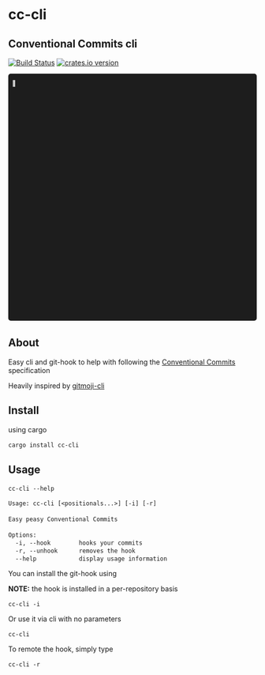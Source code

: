 # cc-cli

## Conventional Commits cli

[![Build Status](https://img.shields.io/github/checks-status/sousandrei/cc-cli/main?style=flat-square)](https://github.com/sousandrei/cc-cli/actions)
[![crates.io version](https://img.shields.io/crates/v/cc-cli.svg?style=flat-square)](https://crates.io/crates/cc-cli)

<img src="./assets/example.gif" height="500" style="border-radius: 5px" />

## About

Easy cli and git-hook to help with following the [Conventional Commits](https://conventionalcommits.org/en/v1.0.0/) specification

Heavily inspired by [gitmoji-cli](https://github.com/carloscuesta/gitmoji-cli)

## Install

using cargo

```bash
cargo install cc-cli
```

## Usage

```
cc-cli --help
```

```
Usage: cc-cli [<positionals...>] [-i] [-r]

Easy peasy Conventional Commits

Options:
  -i, --hook        hooks your commits
  -r, --unhook      removes the hook
  --help            display usage information
```

You can install the git-hook using

**NOTE:** the hook is installed in a per-repository basis

```
cc-cli -i
```

Or use it via cli with no parameters

```
cc-cli
```

To remote the hook, simply type

```
cc-cli -r
```
